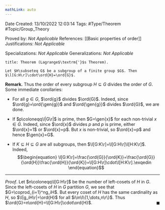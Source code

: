 ```yaml
---
mathLink: auto
---
```


<div class="topSpace"></div>

Date Created: 13/10/2022 12:03:14
Tags: #Type/Theorem #Topic/Group_Theory

Proved by: _Not Applicable_
References: [[Basic properties of order]]
Justifications: _Not Applicable_

Specializations: _Not Applicable_
Generalizations: _Not Applicable_

``` ad-Theorem
title: Theorem (Lagrange$\textrm{'}$s Theorem).

Let $H\subseteq G$ be a subgroup of a finite group $G$. Then $\l[G:H\r]\cdot\ord{H}=\ord{G}$.

```

**Remark.** Thus the order of every subgroup $H\subseteq G$ divides the order of $G$. Some immediate corollaries:
* For all $g\in G$, $\ord{g}$ divides $\ord{G}$. Indeed, since $\ord{g}=\ord{\gen{g}}$ and $\ord{\gen{g}}$ divides $\ord{G}$, we are done.

* If $p\coloneqq\l|G\r|$ is prime, then $G=\gen{x}$ for each non-trivial $x\in G$. Indeed, since $\ord{x}$ divides $p$ and $p$ is prime, either $\ord{x}=1$ or $\ord{x}=p$. But $x$ is non-trivial, so $\ord{x}=p$ and hence $\gen{x}=G$.
* If $K\subseteq H\subseteq G$ are all subgroups, then $\l[G:K\r]=\l[G:H\r]\l[H:K\r]$. Indeed, 
$$\begin{equation}
    \l[G:K\r]=\frac{\ord{G}}{\ord{K}}=\frac{\ord{G}}{\ord{H}}\frac{\ord{H}}{\ord{K}}=\l[G:H\r]\cdot\l[H:K\r].\exqedin
\end{equation}$$

---

_Proof_. Let $n\coloneqq\l[G:H\r]$ be the number of left-cosets of $H$ in $G$. Since the left-cosets of $H$ in $G$ partition $G$, we see that $G=\coprod_{i=1}^ng_iH$. But every coset of $H$ has the same cardinality as $H$, so $\l|g_iH\r|=\ord{H}$ for all $i\in\l\{1,\dots,n\r\}$. Thus $\ord{G}=n\ord{H}=\l[G:H\r]\cdot\ord{H}$.<span style="float:right;">$\blacksquare$</span>
